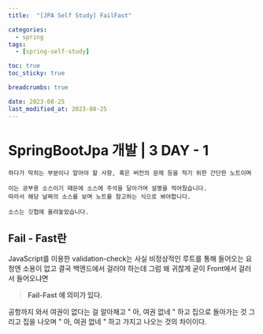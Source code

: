 ```yaml
---
title:  "[JPA Self Study] FailFast"

categories:
  - spring
tags:
  - [spring-self-study]

toc: true
toc_sticky: true

breadcrumbs: true

date: 2023-08-25
last_modified_at: 2023-08-25
---
```



# SpringBootJpa 개발 | 3 DAY - 1
```
하다가 막히는 부분이나 알아야 할 사항, 혹은 버전의 문제 등을 적기 위한 간단한 노트이며

이는 공부용 소스이기 때문에 소스에 주석을 달아가며 설명을 적어뒀습니다.
따라서 해당 날짜의 소스를 보며 노트를 참고하는 식으로 봐야합니다.

소스는 깃헙에 올려놓았습니다.
```

## Fail - Fast란
JavaScript를 이용한 validation-check는 사실 비정상적인 루트를 통해 들어오는 요청엔 소용이 없고 결국 백엔드에서 걸러야 하는데 그럼 왜 귀찮게 굳이 Front에서 걸러서 들어오냐면

> **Fail-Fast 에 의미가 있다.**

공항까지 와서 여권이 없다는 걸 알아채고 " 아, 여권 없네 " 하고 집으로 돌아가는 것
그리고
집을 나오며 " 아, 여권 없네 " 하고 가지고 나오는 것의 차이이다.
